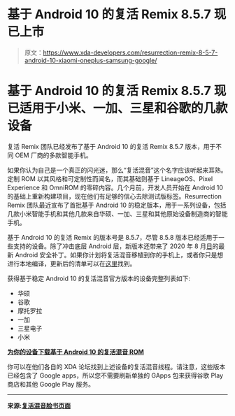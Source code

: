 # 基于 Android 10 的复活 Remix 8.5.7 现已上市

> 原文：<https://www.xda-developers.com/resurrection-remix-8-5-7-android-10-xiaomi-oneplus-samsung-google/>

# 基于 Android 10 的复活 Remix 8.5.7 现已适用于小米、一加、三星和谷歌的几款设备

复活 Remix 团队已经发布了基于 Android 10 的复活 Remix 8.5.7 版本，用于不同 OEM 厂商的多款智能手机。

如果你认为自己是一个真正的闪光迷，那么“复活混音”这个名字应该听起来耳熟。定制 ROM 以其风格和可定制性而闻名，而其基础则基于 LineageOS、Pixel Experience 和 OmniROM 的零碎内容。几个月前，开发人员开始在 Android 10 的基础上重新构建项目，现在他们有足够的信心去除测试版标签。Resurrection Remix 团队最近宣布了首批基于 Android 10 的稳定版本，用于一系列设备，包括几款小米智能手机和其他几款来自华硕、一加、三星和其他原始设备制造商的智能手机。

基于 Android 10 的复活 Remix 的版本号是 8.5.7，尽管 8.5.8 版本已经适用于一些支持的设备。除了冲击底层 Android 层，新版本还带来了 2020 年 8 月[日](https://www.xda-developers.com/august-2020-security-update-google-pixel-samsung-galaxy-s20-more-samsung-phones/)的最新 Android 安全补丁。如果你计划将复活混音移植到你的手机上，或者你只是想进行本地编译，更新后的清单可以在[这里](https://github.com/ResurrectionRemix/platform_manifest)找到。

获得基于稳定 Android 10 的复活混音官方版本的设备完整列表如下:

*   华硕
*   谷歌
*   摩托罗拉
*   一加
*   三星电子
*   小米

**[为你的设备下载基于 Android 10 的复活混音 ROM](https://get.resurrectionremix.com/?dir=ten)**

你可以在他们各自的 XDA 论坛找到上述设备的复活混音线程。请注意，这些版本已经包含了 Google apps，所以您不需要刷新单独的 GApps 包来获得谷歌 Play 商店和其他 Google Play 服务。

* * *

**来源:[复活混音脸书页面](https://www.facebook.com/resurrectionremixrom/posts/2793510864205289/)**